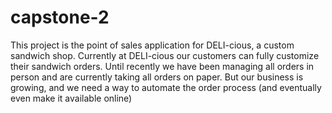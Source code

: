 # capstone-2

This project is the point of sales application for DELI-cious, a custom sandwich
shop. Currently at DELI-cious our customers can fully customize their sandwich
orders. Until recently we have been managing all orders in person and are
currently taking all orders on paper. But our business is growing, and we need a
way to automate the order process (and eventually even make it available
online)
